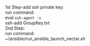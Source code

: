 1st Step-add ssh private key:  
run command:  
    eval `ssh-agent -s`  
    ssh-add GroupKey.txt  
2nd Step:  
run command:  
    ~/ansible/run_ansible_launch_nectar.sh  
